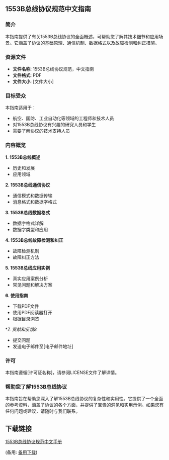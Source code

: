  ## 1553B总线协议规范中文指南

 ### 简介
 本指南提供了有关1553B总线协议的全面概述，可帮助您了解其技术细节和应用场景。它涵盖了协议的基础原理、通信机制、数据格式以及故障检测和纠正措施。

 ### 资源文件
 - **文件名称**: 1553B总线协议规范，中文指南
 - **文件格式**: PDF
 - **文件大小**: [文件大小]

 ### 目标受众
 本指南适用于：
 - 航空、国防、工业自动化等领域的工程师和技术人员
 - 对1553B总线协议有兴趣的研究人员和学生
 - 需要了解协议的技术支持人员

 ### 内容概览
 **1. 1553B总线概述**
 - 历史和发展
 - 应用领域

 **2. 1553B总线通信协议**
 - 通信模式和数据传输
 - 消息格式和数据字格式

 **3. 1553B总线数据格式**
 - 数据字格式详解
 - 数据字类型和应用

 **4. 1553B总线故障检测和纠正**
 - 故障检测机制
 - 故障纠正方法

 **5. 1553B总线应用实例**
 - 真实应用案例分析
 - 常见问题和解决方案

 **6. 使用指南**
 - 下载PDF文件
 - 使用PDF阅读器打开
 - 根据目录浏览

 **7. 贡献和反馈8*
 - 提交问题
 - 发送电子邮件至[电子邮件地址]

 ### 许可
 本指南遵循[许可证名称]，请参阅LICENSE文件了解详情。

 ### 帮助您了解1553B总线协议
 本指南旨在帮助您深入了解1553B总线协议的复杂性和实用性。它提供了一个全面的参考资料，涵盖了协议的各个方面，并提供了宝贵的洞见和实用示例。如果您有任何问题或建议，请随时与我们联系。

 ## 下载链接
 [1553B总线协议规范中文手册](https://pan.quark.cn/s/c6bfc90650b5) 

 (备用: [备用下载](https://pan.baidu.com/s/1Bbwn_tgGI0ho-6SnpuQCXQ?pwd=1234))
